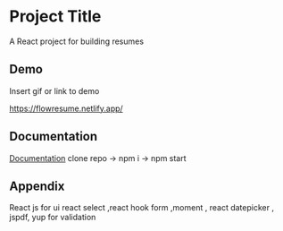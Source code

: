 
# Project Title

A React project for building resumes


## Demo

Insert gif or link to demo

https://flowresume.netlify.app/
## Documentation

[Documentation](https://linktodocumentation)
clone repo -> npm i -> npm start


## Appendix

React js for ui react select ,react hook form ,moment , react datepicker , jspdf, yup for validation
